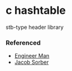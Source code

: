 # c hashtable

stb-type header library

### Referenced
- [Engineer Man](https://www.youtube.com/watch?v=wg8hZxMRwcw)
- [Jacob Sorber](https://www.youtube.com/watch?v=2Ti5yvumFTU&t=38s)
